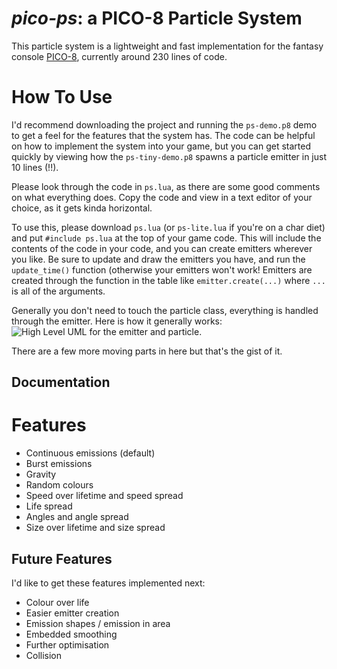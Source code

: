 # *pico-ps*: a PICO-8 Particle System

This particle system is a lightweight and fast implementation for the fantasy console [PICO-8](https://www.lexaloffle.com/pico-8.php), currently around 230 lines of code.

# How To Use
I'd recommend downloading the project and running the `ps-demo.p8` demo to get a feel for the features that the system has. The code can be helpful on how to implement the system into your game, but you can get started quickly by viewing how the `ps-tiny-demo.p8` spawns a particle emitter in just 10 lines (!!).

Please look through the code in `ps.lua`, as there are some good comments on what everything does. Copy the code and view in a text editor of your choice, as it gets kinda horizontal.

To use this, please download `ps.lua` (or `ps-lite.lua` if you're on a char diet) and put `#include ps.lua` at the top of your game code. This will include the contents of the code in your code, and you can create emitters wherever you like. Be sure to update and draw the emitters you have, and run the `update_time()` function (otherwise your emitters won't work! Emitters are created through the function in the table like `emitter.create(...)` where `...` is all of the arguments.

Generally you don't need to touch the particle class, everything is handled through the emitter.
Here is how it generally works:
![High Level UML for the emitter and particle.](https://github.com/MaxwellDexter/pico-ps/blob/master/readme_images/high-level-uml.png)

There are a few more moving parts in here but that's the gist of it. 
## Documentation

# Features
 - Continuous emissions (default)
 - Burst emissions
 - Gravity
 - Random colours
 - Speed over lifetime and speed spread
 - Life spread
 - Angles and angle spread
 - Size over lifetime and size spread

## Future Features
I'd like to get these features implemented next:
- Colour over life
- Easier emitter creation
- Emission shapes / emission in area
- Embedded smoothing
- Further optimisation
- Collision
